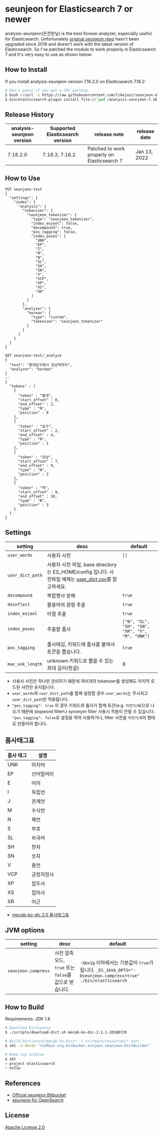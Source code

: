 # seunjeon for Elasticsearch 7 or newer
analysis-seunjeon(은전한닢) is the best Korean analyzer, especially useful for Elasticsearch. Unfortunately [original seunjeon repo](https://bitbucket.org/eunjeon/seunjeon/) hasn't been upgraded since 2018 and doesn't work with the latest version of Elasticsearch. So I've patched the module to work properly in Elasticsearch 7 and It's very easy to use as shown below:

## How to Install
If you install analysis-seunjeon version 7.16.2.0 on Elasticsearch 7.16.2:
```bash
# Don't panic if you get a CRC warning.
$ bash <(curl -s https://raw.githubusercontent.com/likejazz/seunjeon-elasticsearch-7/master/elasticsearch/scripts/downloader.sh) -e 7.16.2 -p 7.16.2.0
$ bin/elasticsearch-plugin install file://`pwd`/analysis-seunjeon-7.16.2.0.zip
```

## Release History

| analysis-seunjeon version | Supported Elasticsearch version | release note | release date |
| ------------------------------- | ---------------------| ------------ | -- |
| 7.16.2.0                        | 7.16.3, 7.16.2               | Patched to work properly on Elasticsearch 7 | Jan 13, 2022 |

## How to Use
```
PUT seunjeon-test
{
  "settings": {
    "index": {
      "analysis": {
        "tokenizer": {
          "seunjeon_tokenizer": {
            "type": "seunjeon_tokenizer",
            "index_eojeol": false,
            "decompound": true,
            "pos_tagging": false,
            "index_poses": [
              "UNK",
              "EP",
              "I",
              "M",
              "N",
              "SL",
              "SH",
              "SN",
              "V",
              "VCP",
              "XP",
              "XS",
              "XR"
            ]
          }
        },
        "analyzer": {
          "korean": {
            "type": "custom",
            "tokenizer": "seunjeon_tokenizer"
          }
        }
      }
    }
  }
}

GET seunjeon-test/_analyze
{
  "text": "홍대입구에서 강남역까지",
  "analyzer": "korean"
}
--
{
  "tokens" : [
    {
      "token" : "홍대",
      "start_offset" : 0,
      "end_offset" : 2,
      "type" : "N",
      "position" : 0
    },
    {
      "token" : "입구",
      "start_offset" : 2,
      "end_offset" : 4,
      "type" : "N",
      "position" : 1
    },
    {
      "token" : "강남",
      "start_offset" : 7,
      "end_offset" : 9,
      "type" : "N",
      "position" : 2
    },
    {
      "token" : "역",
      "start_offset" : 9,
      "end_offset" : 10,
      "type" : "N",
      "position" : 3
    }
  ]
}
```

## Settings
| setting      | desc  | default |
| ------------- | ----- | ---- |
| `user_words`    | 사용자 사전        | `[]`     |
| `user_dict_path`| 사용자 사전 파일, base directory는 ES_HOME/config 입니다. 사전파일 예제는 [user_dict.csv](https://bitbucket.org/eunjeon/seunjeon/raw/master/elasticsearch/scripts/user_dict.csv)를 참고하세요. |  |
| `decompound`    | 복합명사 분해      | `true` |
| `deinflect`     | 활용어의 원형 추출 | `true` |
| `index_eojeol`  | 어절 추출     | `true` |
| `index_poses`   | 추출할 품사        | `["N", "SL", "SH", "SN", "XR", "V", "M", "UNK"]` |
| `pos_tagging`   | 품사태깅, 키워드에 품사를 붙여서 토큰을 뽑습니다.        | `true` |
| `max_unk_length`  | unknown 키워드로 뽑을 수 있는 최대 길이(한글) | 8 |

* 사용사 사전은 하나만 관리하기 떄문에 여러개의 tokenizer를 생성해도 마지막 로드된 사전만 유지됩니다.
* `user_words`와 `user_dict_path`를 함께 설정할 경우 `user_words`는 무시되고 `user_dict_path`만 적용됩니다.
* `"pos_tagging": true` 의 경우 키워드와 품사가 함께 토큰(e.g. `자전거/N`)으로 나오기 때문에 stopword filter나 synonym filter 사용시 적용이 안될 수 있습니다. `"pos_tagging": false`로 설정을 하여 사용하거나, filter 사전을 `자전거/N`의 형태로 만들어야 합니다.

## 품사태그표
| 품사 태그 | 설명 |
| --- | --- |
| UNK | 미지어 |
| EP  | 선어말어미 |
| E   | 어미 |
| I   | 독립언 |
| J   | 관계언 |
| M   | 수식언 |
| N   | 체언 |
| S   | 부호 |
| SL  | 외국어 |
| SH  | 한자 |
| SN  | 숫자 |
| V   | 용언 |
| VCP | 긍정지정사 |
| XP  | 접두사 |
| XS  | 접미사 |
| XR  | 어근 |
  * [mecab-ko-dic 2.0 품사태그표](https://docs.google.com/spreadsheets/d/1-9blXKjtjeKZqsf4NzHeYJCrr49-nXeRF6D80udfcwY/edit?usp=sharing)

## JVM options
| setting      | desc  | default |
| ------------- | ----- | ---- |
| `seunjeon.compress` | 사전 압축모드, `true` 또는 `false`를 값으로 받습니다.| `-Xmx1g` 이하에서는 기본값이 `true`가 됩니다. `_ES_JAVA_OPTS="-Dseunjeon.compress=true" ./bin/elasticsearch` |

## How to Build
Requirements: JDK 1.8
```bash
# Download Dictionary
$ ./scripts/download-dict.sh mecab-ko-dic-2.1.1-20180720

# Build Dictionary(mecab-ko-dic/* -> src/main/resources/*.dat)
$ sbt -J-Xmx2G "runMain org.bitbucket.eunjeon.seunjeon.DictBuilder"

# Make zip archive
$ sbt
> project elasticsearch
> esZip
```
## References
- [Official seunjeon Bitbucket](https://bitbucket.org/eunjeon/seunjeon/)
- [seunjeon for OpenSearch](https://bitbucket.org/soosinha/seunjeon-opensearch/)

## License
[Apache License 2.0](https://www.apache.org/licenses/LICENSE-2.0)
